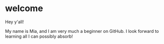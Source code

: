 # welcome

Hey y'all!

My name is Mia, and I am very much a beginner on GitHub. I look forward to learning all I can possibly absorb!
